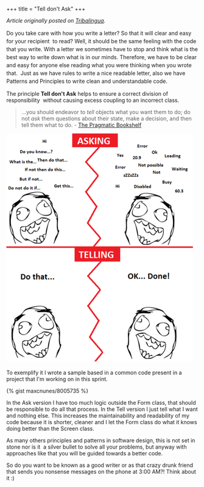 +++
title = "Tell don't Ask"
+++

<p><em>Article originally posted on <a href="http://tribalingua.wordpress.com/2013/12/17/tell-dont-ask/">Tribalingua</a>.</em></p>
<p><span style="line-height: 1.5em;">Do you take care with how you write a letter? So that it will clear and easy for your recipient  to read? Well, it should be the same feeling with the code that you write. With a letter we sometimes have to stop and think what is the best way to write down what is in our minds. Therefore, we have to be clear and easy for anyone else reading what you were thinking when you wrote that.  Just as we have rules to write a nice readable letter, also we have Patterns and Principles to write clean and </span><span style="line-height: 1.5em;">understandable</span><span style="line-height: 1.5em;"> code.</span></p>
<p>The principle <strong>Tell don't Ask</strong> helps to ensure a correct division of responsibility  without causing excess coupling to an incorrect class.</p>
<blockquote><p>...you should endeavor to <em>tell</em> objects what you want them to do; do not <em>ask</em> them questions about their state, make a decision, and then tell them what to do. - <a href="http://pragprog.com/articles/tell-dont-ask">The Pragmatic Bookshelf</a></p></blockquote>
<p><a href="./telldontask1.png"><img class="aligncenter size-large wp-image-3892" alt="TellDontAsk" src="./telldontask1.png?w=490" width="490" height="602" /><!--more--></a></p>
<p>To exemplify it I wrote a sample based in a common code present in a project that I'm working on in this sprint.</p>
{% gist maxcnunes/8005735 %}
<p>In the Ask version I have too much logic outside the Form class, that should be responsible to do all that process. In the Tell version I just tell what I want and nothing else. This increases the maintainability and readability of my code because it is shorter, cleaner and I let the Form class do what it knows doing better than the Screen class.</p>
<p>As many others principles and patterns in software design, this is not set in stone nor is it  a silver bullet to solve all your problems, but anyway with approaches like that you will be guided towards a better code.</p>
<p>So do you want to be known as a good writer or as that crazy drunk friend that sends you nonsense messages on the phone at 3:00 AM?! Think about it :)</p>
